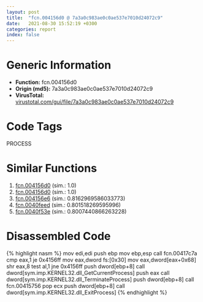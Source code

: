```yaml
---
layout: post
title:  "fcn.004156d0 @ 7a3a0c983ae0c0ae537e7010d24072c9"
date:   2021-08-30 15:52:19 +0300
categories: report
index: false
---
```


# Generic Information
- **Function:** fcn.004156d0
- **Origin (md5):** 7a3a0c983ae0c0ae537e7010d24072c9
- **VirusTotal:** [virustotal.com/gui/file/7a3a0c983ae0c0ae537e7010d24072c9][virustotal_ref]

# Code Tags
<span class="tag" id="PROCESS">PROCESS</span>


# Similar Functions

1. [fcn.004156d0][similar_1_ref] (sim.: 1.0)
2. [fcn.004156d0][similar_2_ref] (sim.: 1.0)
3. [fcn.004156e6][similar_3_ref] (sim.: 0.8162969586033773)
4. [fcn.0040feed][similar_4_ref] (sim.: 0.801518269595996)
5. [fcn.0040f53e][similar_5_ref] (sim.: 0.8007440866263228)


# Disassembled Code

{% highlight nasm %}
mov edi,edi
push ebp
mov ebp,esp
call fcn.00417c7a
cmp eax,1
je 0x4156ff
mov eax,dword fs:[0x30]
mov eax,dword[eax+0x68]
shr eax,8
test al,1
jne 0x4156ff
push dword[ebp+8]
call dword[sym.imp.KERNEL32.dll_GetCurrentProcess]
push eax
call dword[sym.imp.KERNEL32.dll_TerminateProcess]
push dword[ebp+8]
call fcn.00415756
pop ecx
push dword[ebp+8]
call dword[sym.imp.KERNEL32.dll_ExitProcess]
{% endhighlight %}


[similar_1_ref]: /report/fcn.004156d0@912beaab0bb0679fee17cef9ce127a44
[similar_2_ref]: /report/fcn.004156d0@5a99618b63178d7a221552fe962992e3
[similar_3_ref]: /report/fcn.004156e6@d59f9c4f445b9f980173dec064f55091
[similar_4_ref]: /report/fcn.0040feed@64e66e284dcd12bef07260fe06b1f0e9
[similar_5_ref]: /report/fcn.0040f53e@1ff43aa97f19dc8543aeaa1cd53e3885
[virustotal_ref]: https://www.virustotal.com/gui/file/7a3a0c983ae0c0ae537e7010d24072c9